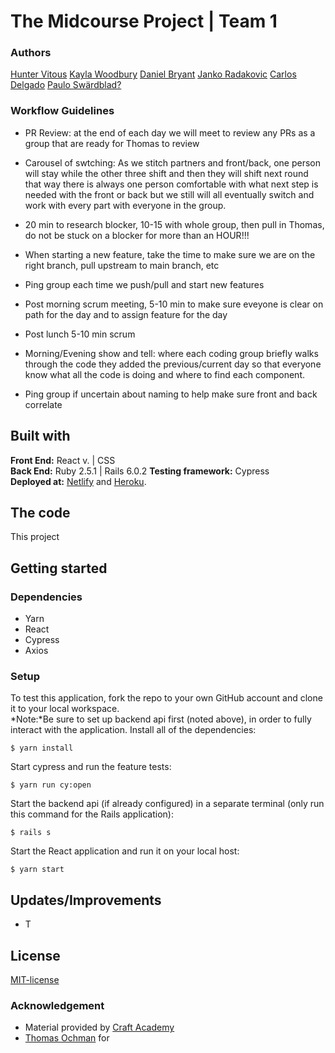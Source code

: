 # The Midcourse Project | Team 1
### Authors
[Hunter Vitous](https://github.com/hmvitous)
[Kayla Woodbury](https://github.com/kaylawoodbury) 
[Daniel Bryant](https://github.com/DanielGITB)
[Janko Radakovic](https://github.com/MadFarmer101)
[Carlos Delgado](https://github.com/Carltesio)
[Paulo Swärdblad?](https://github.com/pauloswardblad) 
 

### Workflow Guidelines
 - PR Review: at the end of each day we will meet to review any PRs as a group that are ready for Thomas to review

 - Carousel of swtching: As we stitch partners and front/back, one person will stay while the other three shift and then they will shift next round that way there is always one person comfortable with what next step is needed with the front or back but we still will all eventually switch and work with every part with everyone in the group.

 - 20 min to research blocker, 10-15 with whole group, then pull in Thomas, do not be stuck on a blocker for more than an HOUR!!!

- When starting a new feature, take the time to make sure we are on the right branch, pull upstream to main branch, etc

- Ping group each time we push/pull and start new features

- Post morning scrum meeting, 5-10 min to make sure eveyone is clear on path for the day and to assign feature for the day

- Post lunch 5-10 min scrum

- Morning/Evening show and tell: where each coding group briefly walks through the code they added the previous/current day so that everyone know what all the code is doing and where to find each component.

- Ping group if uncertain about naming to help make sure front and back correlate


## Built with
**Front End:** React v. | CSS  
**Back End:** Ruby 2.5.1 | Rails 6.0.2 
**Testing framework:** Cypress  
**Deployed at:** [Netlify]() and [Heroku](h).

## The code   
This project 

## Getting started
### Dependencies  
* Yarn
* React
* Cypress
* Axios

### Setup   
To test this application, fork the repo to your own GitHub account and clone it to your local workspace. </br>
*Note:*Be sure to set up backend api first (noted above), in order to fully interact with the application. 
Install all of the dependencies:    
```
$ yarn install
```  
Start cypress and run the feature tests:  
```
$ yarn run cy:open
```
Start the backend api (if already configured) in a separate terminal (only run this command for the Rails application):
```
$ rails s
```
Start the React application and run it on your local host:
```
$ yarn start
```

## Updates/Improvements   
- T

## License  
[MIT-license](https://en.wikipedia.org/wiki/MIT_License)

### Acknowledgement  
- Material provided by [Craft Academy](https://craftacademy.se)
- [Thomas Ochman]() for 

